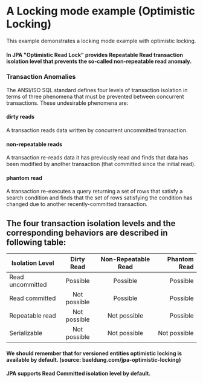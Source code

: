 # A Locking mode example (Optimistic Locking)

This example demonstrates a locking mode example with optimistic locking.
#### In JPA "Optimistic Read Lock" provides Repeatable Read transaction isolation level that prevents the so-called non-repeatable read anomaly.

### Transaction Anomalies

The ANSI/ISO SQL standard defines four levels of transaction isolation in terms of three phenomena that must be prevented between concurrent transactions. 
These undesirable phenomena are:

#### dirty reads
A transaction reads data written by concurrent uncommitted transaction.

#### non-repeatable reads
A transaction re-reads data it has previously read and finds that data has been modified by another transaction (that committed since the initial read).

#### phantom read
A transaction re-executes a query returning a set of rows that satisfy a search condition and finds that the set of rows satisfying the condition has changed due to another recently-committed transaction.

## The four transaction isolation levels and the corresponding behaviors are described in following table:

|Isolation Level|Dirty Read|Non-Repeatable Read|Phantom Read|
|---|:---:|:---:|---:|
|Read uncommitted|Possible|Possible|Possible|
|Read committed|Not possible|Possible|Possible|
|Repeatable read|Not possible|Not possible|Possible|
|Serializable|Not possible|Not possible|Not possible|

#### We should remember that for versioned entities optimistic locking is available by default. (source: baeldung.com/jpa-optimistic-locking)
#### JPA supports Read Committed isolation level by default. 

